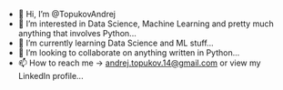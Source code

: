 - 👋 Hi, I’m @TopukovAndrej
- 👀 I’m interested in Data Science, Machine Learning and pretty much anything that involves Python...
- 🌱 I’m currently learning Data Science and ML stuff...
- 💞️ I’m looking to collaborate on anything written in Python...
- 📫 How to reach me -> andrej.topukov.14@gmail.com or view my LinkedIn profile...

<!---
TopukovAndrej/TopukovAndrej is a ✨ special ✨ repository because its `README.md` (this file) appears on your GitHub profile.
You can click the Preview link to take a look at your changes.
--->
